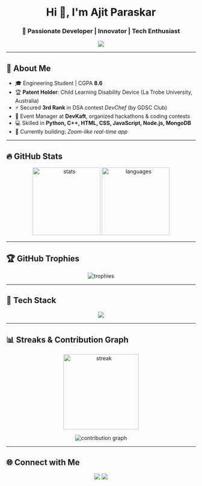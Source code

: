 <h1 align="center">Hi 👋, I'm Ajit Paraskar</h1>
<h3 align="center">🚀 Passionate Developer | Innovator | Tech Enthusiast</h3>

<p align="center">
  <img src="https://readme-typing-svg.herokuapp.com?size=24&duration=4000&color=00FF00&center=true&vCenter=true&width=600&lines=Full+Stack+Developer+🌐;Open+Source+Contributor+💡;Tech+Event+Manager+🎯;DSA+Enthusiast+⚡;Always+Learning+📚" />
</p>

---

## 🌟 About Me
- 🎓 Engineering Student | CGPA **8.6**  
- 🏆 **Patent Holder**: Child Learning Disability Device (La Trobe University, Australia)  
- ⚡ Secured **3rd Rank** in DSA contest *DevChef* (by GDSC Club)  
- 🎤 Event Manager at **DevKaft**, organized hackathons & coding contests  
- 💻 Skilled in **Python, C++, HTML, CSS, JavaScript, Node.js, MongoDB**  
- 🎯 Currently building: *Zoom-like real-time app*  

---

## 🔥 GitHub Stats

<p align="center">
  <img src="https://github-readme-stats.vercel.app/api?username=ajitparaskar&show_icons=true&theme=radical" alt="stats" height="180px"/>
  <img src="https://github-readme-stats.vercel.app/api/top-langs/?username=ajitparaskar&layout=compact&theme=radical" alt="languages" height="180px"/>
</p>

---

## 🏆 GitHub Trophies
<p align="center">
  <img src="https://github-profile-trophy.vercel.app/?username=ajitparaskar&theme=onedark&row=1&column=6" alt="trophies"/>
</p>

---

## 🚀 Tech Stack
<p align="center">
  <img src="https://skillicons.dev/icons?i=python,cpp,html,css,js,nodejs,mongodb,react,git,github,vscode" />
</p>

---

## 📊 Streaks & Contribution Graph
<p align="center">
  <img src="https://streak-stats.demolab.com?user=ajitparaskar&theme=highcontrast" alt="streak" height="200px"/>
</p>

<p align="center">
  <img src="https://github-readme-activity-graph.vercel.app/graph?username=ajitparaskar&theme=react-dark&hide_border=true" alt="contribution graph"/>
</p>

---

## 🌐 Connect with Me
<p align="center">
  <a href="https://github.com/ajitparaskar"><img src="https://img.shields.io/badge/GitHub-100000?style=for-the-badge&logo=github&logoColor=white" /></a>
  <a href="https://www.linkedin.com/in/ajitparaskar"><img src="https://img.shields.io/badge/LinkedIn-0A66C2?style=for-the-badge&logo=linkedin&logoColor=white" /></a>
  <a href="mailto:ajitparaskar@gmail.c
